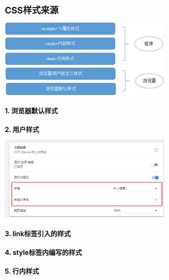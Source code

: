 # CSS样式来源

![css五种来源](img/css_laiyuan/css_laiyuan.png)

## 1. 浏览器默认样式

## 2. 用户样式

![css五种来源](img/css_laiyuan/user.png)

## 3. link标签引入的样式

## 4. style标签内编写的样式

## 5. 行内样式



